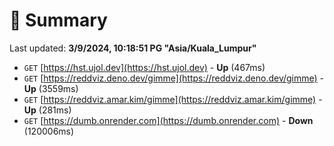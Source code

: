 # 📖 Summary
Last updated: **3/9/2024, 10:18:51 PG "Asia/Kuala_Lumpur"**

- `GET` [https://hst.ujol.dev](https://hst.ujol.dev) - **Up** (467ms)
- `GET` [https://reddviz.deno.dev/gimme](https://reddviz.deno.dev/gimme) - **Up** (3559ms)
- `GET` [https://reddviz.amar.kim/gimme](https://reddviz.amar.kim/gimme) - **Up** (281ms)
- `GET` [https://dumb.onrender.com](https://dumb.onrender.com) - **Down** (120006ms)
